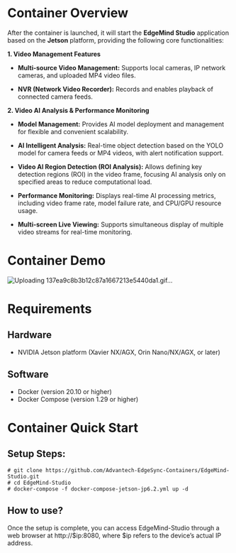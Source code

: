 # Container Overview

After the container is launched, it will start the **EdgeMind Studio** application based on the **Jetson** platform, providing the following core functionalities:

**1. Video Management Features**
- **Multi-source Video Management:** Supports local cameras, IP network cameras, and uploaded MP4 video files.

- **NVR (Network Video Recorder):** Records and enables playback of connected camera feeds.

**2. Video AI Analysis & Performance Monitoring**
- **Model Management:** Provides AI model deployment and management for flexible and convenient scalability.

- **AI Intelligent Analysis:** Real-time object detection based on the YOLO model for camera feeds or MP4 videos, with alert notification support.

- **Video AI Region Detection (ROI Analysis):** Allows defining key detection regions (ROI) in the video frame, focusing AI analysis only on specified areas to reduce computational load.

- **Performance Monitoring:** Displays real-time AI processing metrics, including video frame rate, model failure rate, and CPU/GPU resource usage.

- **Multi-screen Live Viewing:** Supports simultaneous display of multiple video streams for real-time monitoring.

# Container Demo
![Uploading 137ea9c8b3b12c87a1667213e5440da1.gif…]()


# Requirements

## Hardware

- NVIDIA Jetson platform (Xavier NX/AGX, Orin Nano/NX/AGX, or later)

## Software

- Docker (version 20.10 or higher)
- Docker Compose (version 1.29 or higher)


# Container Quick Start
## Setup Steps:

```shell
# git clone https://github.com/Advantech-EdgeSync-Containers/EdgeMind-Studio.git
# cd EdgeMind-Studio
# docker-compose -f docker-compose-jetson-jp6.2.yml up -d
```

## How to use?
Once the setup is complete, you can access EdgeMind-Studio through a web browser at http://$ip:8080, where $ip refers to the device’s actual IP address.

